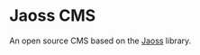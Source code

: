 Jaoss CMS
=========

An open source CMS based on the [Jaoss](https://github.com/makeusabrew/jaoss/) library. 
